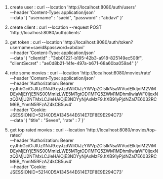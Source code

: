 1. create user :
   curl --location 'http://localhost:8080/auth/users' \
   --header 'Content-Type: application/json' \
   --data '{
   "username" : "saeid",
   "password" : "abdavi"
   }'

2. create client :
   curl --location --request POST 'http://localhost:8080/auth/clients'

3. get token :
   curl --location 'http://localhost:8080/auth/token?username=saeid&password=abdavi' \
   --header 'Content-Type: application/json' \
   --data '{
   "clientId" : "3eb01221-b195-42b3-a918-825149ec508f",
   "clientSecret" : "ae0d8b21-14fe-497a-b671-68a60ba059a4"
   }'

4. rete some movies :
   curl --location 'http://localhost:8080/movies/rate' \
   --header 'Content-Type: application/json' \
   --header 'Authorization: Bearer eyJhbGciOiJIUzI1NiJ9.eyJzdWIiOiJzYWVpZCIsIkNsaWVudElkIjoiM2ViMDEyMjEtYjE5NS00MmIzLWE5MTgtODI1MTQ5ZWM1MDhmIiwiaWF0IjoxNzQ2MjU2NTMxLCJleHAiOjE3NDYyNjAxMzF9.hXB91yPjdNZal7E6032RCM6B_YnmN5RFzAZ4kCB5uv4' \
   --header 'Cookie: JSESSIONID=52140D5A134544E614E7EF8E9E294C73' \
   --data '{
   "title" : "Seven",
   "rate" : 7
   }'

5. get top rated movies :
   curl --location 'http://localhost:8080/movies/top-rated' \
   --header 'Authorization: Bearer eyJhbGciOiJIUzI1NiJ9.eyJzdWIiOiJzYWVpZCIsIkNsaWVudElkIjoiM2ViMDEyMjEtYjE5NS00MmIzLWE5MTgtODI1MTQ5ZWM1MDhmIiwiaWF0IjoxNzQ2MjU2NTMxLCJleHAiOjE3NDYyNjAxMzF9.hXB91yPjdNZal7E6032RCM6B_YnmN5RFzAZ4kCB5uv4' \
   --header 'Cookie: JSESSIONID=52140D5A134544E614E7EF8E9E294C73'
